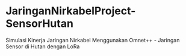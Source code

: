 # JaringanNirkabelProject-SensorHutan

Simulasi Kinerja Jaringan Nirkabel Menggunakan Omnet++ - Jaringan Sensor di Hutan dengan LoRa
